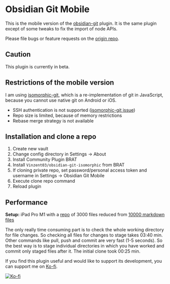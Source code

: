 # Obsidian Git Mobile

This is the mobile version of the [obsidian-git](https://github.com/denolehov/obsidian-git) plugin. It is the same plugin except of some tweaks to fix the import of node APIs.

Please file bugs or feature requests on the [origin repo](https://github.com/denolehov/obsidian-git/issues). 

## Caution
This plugin is currently in beta.

## Restrictions of the mobile version

I am using [isomorphic-git](https://isomorphic-git.org/), which is a re-implementation of git in JavaScript, because you cannot use native git on Android or iOS.

- SSH authentication is not supported ([isomorphic-git issue](https://github.com/isomorphic-git/isomorphic-git/issues/231))
- Repo size is limited, because of memory restrictions
- Rebase merge strategy is not available

## Installation and clone a repo

1. Create new vault
2. Change config directory in Settings -> About
3. Install Community Plugin BRAT
4. Install `Vinzent03/obsidian-git-isomorphic` from BRAT
5. If cloning private repo, set password/personal access token and username in Settings -> Obsidian Git Mobile
6. Execute clone repo command
7. Reload plugin

## Performance
**Setup:** iPad Pro M1 with a [repo](https://github.com/Vinzent03/obsidian-git-stress-test) of 3000 files reduced from [10000 markdown files](https://github.com/Zettelkasten-Method/10000-markdown-files)

The only really time consuming part is to check the whole working directory for file changes. So checking all files for changes to stage takes 03:40 min. Other commands like pull, push and commit are very fast (1-5 seconds). So the best way is to stage individual directories in which you have worked and commit only staged files after it.
The initial clone took 00:25 min.

If you find this plugin useful and would like to support its development, you can support me on [Ko-fi](https://Ko-fi.com/Vinzent).

[![Ko-fi](https://ko-fi.com/img/githubbutton_sm.svg)](https://ko-fi.com/F1F195IQ5)
